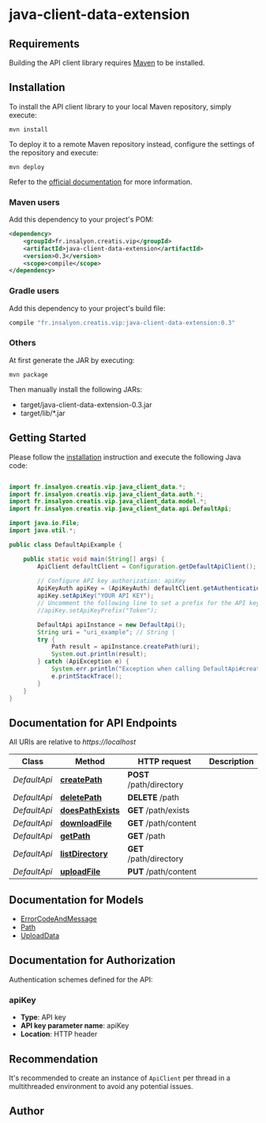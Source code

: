 # java-client-data-extension

## Requirements

Building the API client library requires [Maven](https://maven.apache.org/) to be installed.

## Installation

To install the API client library to your local Maven repository, simply execute:

```shell
mvn install
```

To deploy it to a remote Maven repository instead, configure the settings of the repository and execute:

```shell
mvn deploy
```

Refer to the [official documentation](https://maven.apache.org/plugins/maven-deploy-plugin/usage.html) for more information.

### Maven users

Add this dependency to your project's POM:

```xml
<dependency>
    <groupId>fr.insalyon.creatis.vip</groupId>
    <artifactId>java-client-data-extension</artifactId>
    <version>0.3</version>
    <scope>compile</scope>
</dependency>
```

### Gradle users

Add this dependency to your project's build file:

```groovy
compile "fr.insalyon.creatis.vip:java-client-data-extension:0.3"
```

### Others

At first generate the JAR by executing:

    mvn package

Then manually install the following JARs:

* target/java-client-data-extension-0.3.jar
* target/lib/*.jar

## Getting Started

Please follow the [installation](#installation) instruction and execute the following Java code:

```java

import fr.insalyon.creatis.vip.java_client_data.*;
import fr.insalyon.creatis.vip.java_client_data.auth.*;
import fr.insalyon.creatis.vip.java_client_data.model.*;
import fr.insalyon.creatis.vip.java_client_data.api.DefaultApi;

import java.io.File;
import java.util.*;

public class DefaultApiExample {

    public static void main(String[] args) {
        ApiClient defaultClient = Configuration.getDefaultApiClient();
        
        // Configure API key authorization: apiKey
        ApiKeyAuth apiKey = (ApiKeyAuth) defaultClient.getAuthentication("apiKey");
        apiKey.setApiKey("YOUR API KEY");
        // Uncomment the following line to set a prefix for the API key, e.g. "Token" (defaults to null)
        //apiKey.setApiKeyPrefix("Token");

        DefaultApi apiInstance = new DefaultApi();
        String uri = "uri_example"; // String | 
        try {
            Path result = apiInstance.createPath(uri);
            System.out.println(result);
        } catch (ApiException e) {
            System.err.println("Exception when calling DefaultApi#createPath");
            e.printStackTrace();
        }
    }
}

```

## Documentation for API Endpoints

All URIs are relative to *https://localhost*

Class | Method | HTTP request | Description
------------ | ------------- | ------------- | -------------
*DefaultApi* | [**createPath**](docs/DefaultApi.md#createPath) | **POST** /path/directory | 
*DefaultApi* | [**deletePath**](docs/DefaultApi.md#deletePath) | **DELETE** /path | 
*DefaultApi* | [**doesPathExists**](docs/DefaultApi.md#doesPathExists) | **GET** /path/exists | 
*DefaultApi* | [**downloadFile**](docs/DefaultApi.md#downloadFile) | **GET** /path/content | 
*DefaultApi* | [**getPath**](docs/DefaultApi.md#getPath) | **GET** /path | 
*DefaultApi* | [**listDirectory**](docs/DefaultApi.md#listDirectory) | **GET** /path/directory | 
*DefaultApi* | [**uploadFile**](docs/DefaultApi.md#uploadFile) | **PUT** /path/content | 


## Documentation for Models

 - [ErrorCodeAndMessage](docs/ErrorCodeAndMessage.md)
 - [Path](docs/Path.md)
 - [UploadData](docs/UploadData.md)


## Documentation for Authorization

Authentication schemes defined for the API:
### apiKey

- **Type**: API key
- **API key parameter name**: apiKey
- **Location**: HTTP header


## Recommendation

It's recommended to create an instance of `ApiClient` per thread in a multithreaded environment to avoid any potential issues.

## Author



